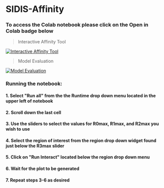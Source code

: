 # SIDIS-Affinity

### To access the Colab notebook please click on the Open in Colab badge below

> Interactive Affinity Tool  

[![Interactive Affinity Tool](https://colab.research.google.com/assets/colab-badge.svg)](https://colab.research.google.com/github/QCDHUB/SIDIS-Affinity/blob/main/interactive_plot.ipynb)  

> Model Evaluation   

[![Model Evaluation](https://colab.research.google.com/assets/colab-badge.svg)](https://colab.research.google.com/github/QCDHUB/SIDIS-Affinity/blob/main/Finalrun_test_all_autothreshold.ipynb)

### Running the notebook:
#### 1. Select "Run all" from the the Runtime drop down menu located in the upper left of notebook 
#### 2. Scroll down the last cell 
#### 3. Use the sliders to select the values for R0max, R1max, and R2max you wish to use
#### 4. Select the region of interest from the region drop down widget found just below the R3max slider
#### 5. Click on "Run Interact" located below the region drop down menu
#### 6. Wait for the plot to be generated
#### 7. Repeat steps 3-6 as desired
